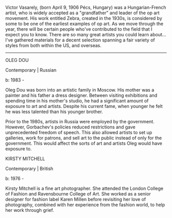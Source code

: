 Victor Vasarely, (born April 9, 1906 Pécs, Hungary) was a Hungarian-French artist, who is widely accepted as a 
"grandfather" and leader of the op art movement. His work entitled Zebra, created in the 1930s, 
is considered by some to be one of the earliest examples of op art.
As we move through the year, there will be certain people who've contributed to the field that I expect you to know. There are so many great artists you could learn about... I've gathered materials for a decent selection spanning a fair variety of styles from both within the US, and overseas.

---

OLEG DOU

Contemporary | Russian

b: 1983 -

Oleg Dou was born into an artistic family in Moscow. His mother was a painter and his father a dress designer. Between visiting exhibitions and spending time in his mother's studio, he had a significant amount of exposure to art and artists. Despite his current fame, when younger he felt he was less talented than his younger brother.

Prior to the 1980s, artists in Russia were employed by the government. However, Gorbachev's policies reduced restrictions and gave unprecedented freedom of speech. This also allowed artists to set up galleries, work for patrons, and sell art to the public instead of only for the government. This would affect the sorts of art and artists Oleg would have exposure to.

KIRSTY MITCHELL

Contemporary | British

b: 1976 -

Kirsty Mitchell is a fine art photographer. She attended the London College of Fashion and Ravensbourne College of Art. She worked as a senior designer for fashion label Karen Millen before revisiting her love of photography, combined with her experience from the fashion world, to help her work through grief.
